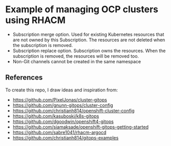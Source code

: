 # Example of managing OCP clusters using RHACM

* Subscription merge option. Used for existing Kubernetes resources that are not owned by this Subscription. The resources are not deleted when the subscription is removed.
* Subscription replace option. Subscription owns the resources. When the subscription is removed, the resources will be removed too.
* Non-Git channels cannot be created in the same namespace

## References

To create this repo, I draw ideas and inspiration from:

* https://github.com/PixelJonas/cluster-gitops
* https://github.com/gnunn-gitops/cluster-config
* https://github.com/christianh814/openshift-cluster-config
* https://github.com/kasuboski/k8s-gitops
* https://github.com/dgoodwin/openshift4-gitops
* https://github.com/siamaksade/openshift-gitops-getting-started
* https://github.com/sabre1041/rhacm-argocd
* https://github.com/christianh814/gitops-examples

